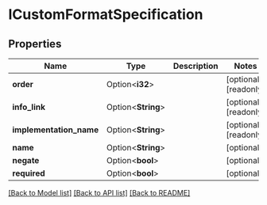 # ICustomFormatSpecification

## Properties

Name | Type | Description | Notes
------------ | ------------- | ------------- | -------------
**order** | Option<**i32**> |  | [optional][readonly]
**info_link** | Option<**String**> |  | [optional][readonly]
**implementation_name** | Option<**String**> |  | [optional][readonly]
**name** | Option<**String**> |  | [optional]
**negate** | Option<**bool**> |  | [optional]
**required** | Option<**bool**> |  | [optional]

[[Back to Model list]](../README.md#documentation-for-models) [[Back to API list]](../README.md#documentation-for-api-endpoints) [[Back to README]](../README.md)


